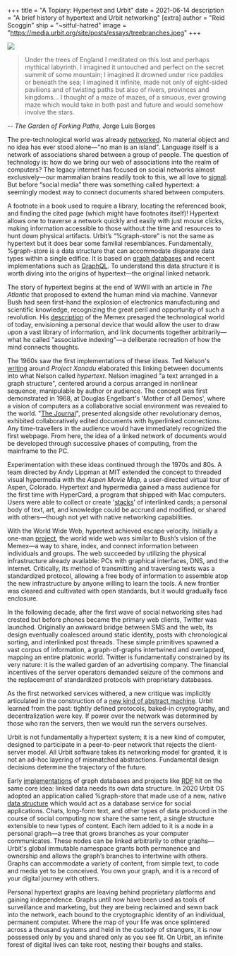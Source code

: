 +++
title = "A Topiary: Hypertext and Urbit"
date = 2021-06-14
description = "A brief history of hypertext and Urbit networking"
[extra]
author = "Reid Scoggin"
ship = "~sitful-hatred"
image = "https://media.urbit.org/site/posts/essays/treebranches.jpeg"
+++

![](https://media.urbit.org/site/posts/essays/treebranches.jpeg)


> Under the trees of England I meditated on this lost and perhaps mythical labyrinth. I imagined it untouched and perfect on the secret summit of some mountain; I imagined it drowned under rice paddies or beneath the sea; I imagined it infinite, made not only of eight-sided pavilions and of twisting paths but also of rivers, provinces and kingdoms... I thought of a maze of mazes, of a sinuous, ever growing maze which would take in both past and future and would somehow involve the stars.


-- *The Garden of Forking Paths*, Jorge Luis Borges

                   
The pre-technological world was already [networked](https://en.wikipedia.org/wiki/Indra%27s_net). No material object and no idea has ever stood alone—"no man is an island". Language itself is a network of associations shared between a group of people. The question of technology is: how do we bring our web of associations into the realm of computers? The legacy internet has focused on social networks almost exclusively—our mammalian brains readily took to this, we all love to [signal](https://conversationswithtyler.com/episodes/robin-hanson/). But before “social media” there was something called hypertext: a seemingly modest way to connect documents shared between computers.

A footnote in a book used to require a library, locating the referenced book, and finding the cited page (which might have footnotes itself)! Hypertext allows one to traverse a network quickly and easily with just mouse clicks, making information accessible to those without the time and resources to hunt down physical artifacts. Urbit’s “%graph-store” is not the same as hypertext but it does bear some familial resemblances. Fundamentally, %graph-store is a data structure that can accommodate disparate data types within a single edifice. It is based on [graph databases](https://en.wikipedia.org/wiki/Graph_database) and recent implementations such as [GraphQL](https://graphql.org/). To understand this data structure it is worth diving into the origins of hypertext—the original linked network.

The story of hypertext begins at the end of WWII with an article in *The Atlantic* that proposed to extend the human mind via machine. Vannevar Bush had seen first-hand the explosion of electronics manufacturing and scientific knowledge, recognizing the great peril and opportunity of such a revolution. His [description](https://www.theatlantic.com/magazine/archive/1945/07/as-we-may-think/303881/) of the Memex presaged the technological world of today, envisioning a personal device that would allow the user to draw upon a vast library of information, and link documents together arbitrarily—what he called "associative indexing"—a deliberate recreation of how the mind connects thoughts.


The 1960s saw the first implementations of these ideas. Ted Nelson's [writing](https://archive.org/details/SelectedPapers1977/page/n15/mode/2up) around *Project Xanadu* elaborated this linking between documents into what Nelson called *hypertext*. Nelson imagined "a text arranged in a graph structure", centered around a corpus arranged in nonlinear sequence, manipulable by author or audience. The concept was first demonstrated in 1968, at Douglas Engelbart's 'Mother of all Demos', where a vision of computers as a collaborative social environment was revealed to the world. "[The Journal](https://www.dougengelbart.org/content/view/137/#7)", presented alongside other revolutionary demos, exhibited collaboratively edited documents with hyperlinked connections. Any time-travellers in the audience would have immediately recognized the first webpage. From here, the idea of a linked network of documents would be developed through successive phases of computing, from the mainframe to the PC.
 

Experimentation with these ideas continued through the 1970s and 80s. A team directed by Andy Lippman at MIT extended the concept to threaded visual hypermedia with the *Aspen Movie Map*, a user-directed virtual tour of Aspen, Colorado. Hypertext and hypermedia gained a mass audience for the first time with HyperCard, a program that shipped with Mac computers. Users were able to collect or create '[stacks](https://archive.org/details/hypercardstacks
)' of interlinked cards; a personal body of text, art, and knowledge could be accrued and modified, or shared with others—though not yet with native networking capabilities. 


With the World Wide Web, hypertext achieved escape velocity. Initially a one-man [project](http://info.cern.ch/hypertext/WWW/TheProject.html), the world wide web was similar to Bush’s vision of the Memex—a way to share, index, and connect information between individuals and groups. The web succeeded by utilizing the physical infrastructure already available: PCs with graphical interfaces, DNS, and the internet. Critically, its method of transmitting and traversing texts was a standardized protocol, allowing a free body of information to assemble atop the new infrastructure by anyone willing to learn the tools. A new frontier was cleared and cultivated with open standards, but it would gradually face enclosure.


In the following decade, after the first wave of social networking sites had crested but before phones became the primary web clients, Twitter was launched. Originally an awkward bridge between SMS and the web, its design eventually coalesced around static identity, posts with chronological sorting, and interlinked post threads. These simple primitives spawned a vast corpus of information, a graph-of-graphs intertwined and overlapped, mapping an entire platonic world. Twitter is fundamentally constrained by its very nature: it is the walled garden of an advertising company. The financial incentives of the server operators demanded seizure of the commons and the replacement of standardized protocols with proprietary databases.


As the first networked services withered, a new critique was implicitly articulated in the construction of a [new kind of abstract machine](https://moronlab.blogspot.com/2010/01/urbit-functional-programming-from.html). Urbit learned from the past: tightly defined protocols, baked-in cryptography, and decentralization were key. If power over the network was determined by those who ran the servers, then we would run the servers ourselves. 


Urbit is not fundamentally a hypertext system; it is a new kind of computer, designed to participate in a peer-to-peer network that rejects the client-server model. All Urbit software takes its networking model for granted, it is not an ad-hoc layering of mismatched abstractions. Fundamental design decisions determine the trajectory of the future.


Early [implementations](https://en.wikipedia.org/wiki/Neo4j) of graph databases and projects like [RDF](https://en.wikipedia.org/wiki/Resource_Description_Framework) hit on the same core idea: linked data needs its own data structure. In 2020 Urbit OS adopted an application called %graph-store that made use of a new, native [data structure](https://docs.google.com/document/d/1-Gwfg442kV3cdfG7NnWPEf2TMa3uLUTAKkZD70ALZkE/edit) which would act as a database service for social applications. Chats, long-form text, and other types of data produced in the course of social computing now share the same tent, a single structure extensible to new types of content. Each item added to it is a node in a personal graph—a tree that grows branches as your computer communicates. These nodes can be linked arbitrarily to other graphs—Urbit's global immutable namespace grants both permanence and ownership and allows the graph’s branches to intertwine with others. Graphs can accommodate a variety of content, from simple text, to code and media yet to be conceived. You own your graph, and it is a record of your digital journey with others.


Personal hypertext graphs are leaving behind proprietary platforms and gaining independence. Graphs until now have been used as tools of surveillance and marketing, but they are being reclaimed and sewn back into the network, each bound to the cryptographic identity of an individual, permanent computer. Where the map of your life was once splintered across a thousand systems and held in the custody of strangers, it is now possessed only by you and shared only as you see fit. On Urbit, an infinite forest of digital lives can take root, nesting their boughs and stalks.